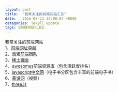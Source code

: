 ```yaml
---
layout: post
title:  "我常关注的前端网站汇总"
date:   2016-08-11 14:08:07 +0800
categories: jekyll update
tags: [前端网站汇总]
---
```

我常关注的前端网站  
1、[前端网址导航]  
2、[淘宝前端团队]  
3、[稀土掘金]  
4、[awesomes]前端资源库（包含活跃度排名）    
5、[javascript中文网]（电子书分区包含丰富的前端电子书）  
6、[慕课网]（视频）  
7、[three.js]  

[前端网址导航]: http://www.daqianduan.com/nav
[淘宝前端团队]: http://taobaofed.org/
[稀土掘金]:http://gold.xitu.io/search/canvas
[awesomes]:https://www.awesomes.cn/
[javascript中文网]:http://www.javascriptcn.com/thread-2.html
[慕课网]:http://www.imooc.com/
[three.js]: http://threejs.org/


